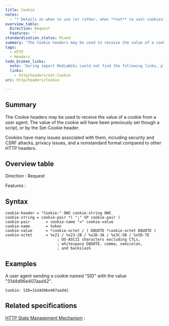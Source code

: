 ```yaml
---
title: Cookie
notes:
  - "* Details on when to use (or rather, when **not** to use) cookies\n Security concerns with using for authenticating users, background on CSRF"
overview_table:
  Direction: Request
  Features: ''
standardization_status: Mixed
summary: "The Cookie headers may be used to receive the value of a cookie from a user agent. The value of the cookie will have been previously set though a script, or by the Set-Cookie header.\n"
tags:
  - HTTP
  - Headers
todo_broken_links:
  note: 'During import MediaWiki could not find the following links, please fix and adjust this list.'
  links:
    - http/headers/Set-Cookie
uri: http/headers/Cookie

---
```

## Summary

The Cookie headers may be used to receive the value of a cookie from a user agent. The value of the cookie will have been previously set though a script, or by the Set-Cookie header.

Cookies have many issues associated with them, including security and CSRF attacks, privacy issues, and a nonstandard format compared to other HTTP headers.

## Overview table

Direction
:   Request

Features
:

## Syntax

    cookie-header = "Cookie:" OWS cookie-string OWS
    cookie-string = cookie-pair *( ";" SP cookie-pair )
    cookie-pair       = cookie-name "=" cookie-value
    cookie-name       = token
    cookie-value      = *cookie-octet / ( DQUOTE *cookie-octet DQUOTE )
    cookie-octet      = %x21 / %x23-2B / %x2D-3A / %x3C-5B / %x5D-7E
                           ; US-ASCII characters excluding CTLs,
                           ; whitespace DQUOTE, comma, semicolon,
                           ; and backslash

## Examples

A user agent sending a cookie named "SID" with the value "31d4d96e407aad42".

```
Cookie: SID=31d4d96e407aad42
```

## Related specifications

[HTTP State Management Mechanism](http://tools.ietf.org/html/rfc6265)
:

